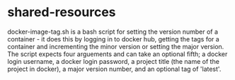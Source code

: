 # shared-resources

docker-image-tag.sh is a bash script for setting the version number of a container - it does this by logging in to docker hub, getting the tags for a container and incrementing the minor version or setting the major version. 
The script expects four arguements and can take an optional fifth; a docker login username, a docker login password, a project title (the name of the project in docker), a major version number, and an optional tag of 'latest'.